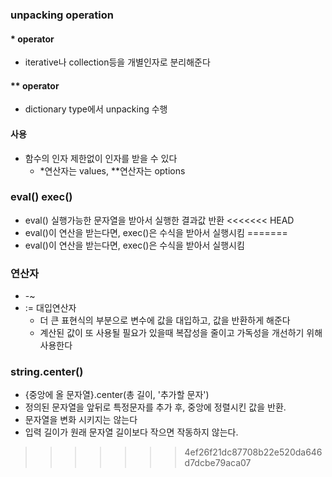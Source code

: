 ### unpacking operation 
#### \* operator ####
- iterative나 collection등을 개별인자로 분리해준다
#### \*\* operator ####
- dictionary type에서 unpacking 수행
#### 사용
- 함수의 인자 제한없이 인자를 받을 수 있다
    - \*연산자는 values, \*\*연산자는 options

### eval() exec() 
- eval() 실행가능한 문자열을 받아서 실행한 결과값 반환
<<<<<<< HEAD
- eval()이 연산을 받는다면, exec()은 수식을 받아서 실행시킴
=======
- eval()이 연산을 받는다면, exec()은 수식을 받아서 실행시킴

### 연산자
- -~
- := 대입연산자
    - 더 큰 표현식의 부분으로 변수에 값을 대입하고, 값을 반환하게 해준다
    - 계산된 값이 또 사용될 필요가 있을때 복잡성을 줄이고 가독성을 개선하기 위해 사용한다

### string.center()
- {중앙에 올 문자열}.center(총 길이, '추가할 문자')
- 정의된 문자열을 앞뒤로 특정문자를 추가 후, 중앙에 정렬시킨 값을 반환.
- 문자열을 변화 시키지는 않는다
- 입력 길이가 원래 문자열 길이보다 작으면 작동하지 않는다.
>>>>>>> 4ef26f21dc87708b22e520da646d7dcbe79aca07
